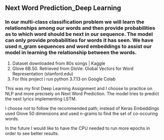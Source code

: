 ## Next Word Prediction_Deep Learning

### In our multi-class classification problem we will learn the relationships among our words and then provide probabilities as to which word should be next in our sequence. The model can only provide probabilities for words it has seen. We have used n_gram sequences and word embeddings to assist our model in learning the relationship between the words.

1)	Dataset downloaded from 80s songs | Kaggle
2)	Glove 6B.50. Retrieved from GloVe: Global Vectors for Word Representation (stanford.edu)
3)  For this project i run python 3.7.13 on Google Colab

This was my first Deep Learning Assignment and I choose to practice on NLP and more precisely on Next Word Prediction. The model tries to predict the next lyrics implementing LSTM. 

I choose not to follow the recommended path; instead of Keras Embeddings used Glove 50 dimensions and used n-grams to find the set of co-occuring words. 

In the future I would like to have the CPU needed to run more epochs in order to see better results.
